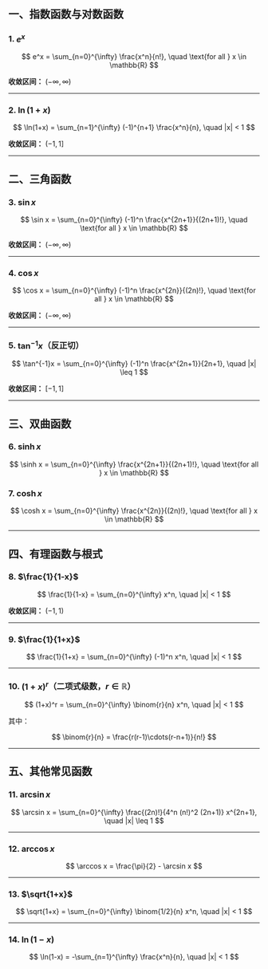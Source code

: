 ## 一、指数函数与对数函数

### 1. $e^x$

$$
e^x = \sum_{n=0}^{\infty} \frac{x^n}{n!}, \quad \text{for all } x \in \mathbb{R}
$$

**收敛区间：** $(-\infty, \infty)$

---

### 2. $\ln(1+x)$

$$
\ln(1+x) = \sum_{n=1}^{\infty} (-1)^{n+1} \frac{x^n}{n}, \quad |x| < 1
$$

**收敛区间：** $(-1, 1]$

---

## 二、三角函数

### 3. $\sin x$

$$
\sin x = \sum_{n=0}^{\infty} (-1)^n \frac{x^{2n+1}}{(2n+1)!}, \quad \text{for all } x \in \mathbb{R}
$$

**收敛区间：** $(-\infty, \infty)$

---

### 4. $\cos x$

$$
\cos x = \sum_{n=0}^{\infty} (-1)^n \frac{x^{2n}}{(2n)!}, \quad \text{for all } x \in \mathbb{R}
$$

**收敛区间：** $(-\infty, \infty)$

---

### 5. $\tan^{-1} x$（反正切）

$$
\tan^{-1}x = \sum_{n=0}^{\infty} (-1)^n \frac{x^{2n+1}}{2n+1}, \quad |x| \leq 1
$$

**收敛区间：** $[-1, 1]$

---

## 三、双曲函数

### 6. $\sinh x$

$$
\sinh x = \sum_{n=0}^{\infty} \frac{x^{2n+1}}{(2n+1)!}, \quad \text{for all } x \in \mathbb{R}
$$

### 7. $\cosh x$

$$
\cosh x = \sum_{n=0}^{\infty} \frac{x^{2n}}{(2n)!}, \quad \text{for all } x \in \mathbb{R}
$$

---

## 四、有理函数与根式

### 8. $\frac{1}{1-x}$

$$
\frac{1}{1-x} = \sum_{n=0}^{\infty} x^n, \quad |x| < 1
$$

**收敛区间：** $(-1, 1)$

---

### 9. $\frac{1}{1+x}$

$$
\frac{1}{1+x} = \sum_{n=0}^{\infty} (-1)^n x^n, \quad |x| < 1
$$

---

### 10. $(1+x)^r$（二项式级数，$r \in \mathbb{R}$）

$$
(1+x)^r = \sum_{n=0}^{\infty} \binom{r}{n} x^n, \quad |x| < 1
$$

其中：

$$
\binom{r}{n} = \frac{r(r-1)\cdots(r-n+1)}{n!}
$$

---

## 五、其他常见函数

### 11. $\arcsin x$

$$
\arcsin x = \sum_{n=0}^{\infty} \frac{(2n)!}{4^n (n!)^2 (2n+1)} x^{2n+1}, \quad |x| \leq 1
$$

---

### 12. $\arccos x$

$$
\arccos x = \frac{\pi}{2} - \arcsin x
$$

---

### 13. $\sqrt{1+x}$

$$
\sqrt{1+x} = \sum_{n=0}^{\infty} \binom{1/2}{n} x^n, \quad |x| < 1
$$

---

### 14. $\ln(1 - x)$

$$
\ln(1-x) = -\sum_{n=1}^{\infty} \frac{x^n}{n}, \quad |x| < 1
$$
